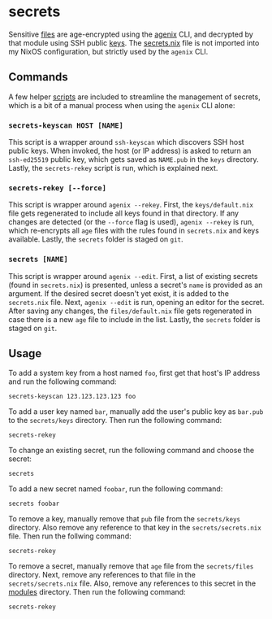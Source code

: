 # secrets

Sensitive [files](https://github.com/suderman/nixos/tree/main/secrets/files)
are age-encrypted using the [agenix](https://github.com/ryantm/agenix) CLI,
and decrypted by that module using SSH public
[keys](https://github.com/suderman/nixos/tree/main/secrets/keys). The
[secrets.nix](https://github.com/suderman/nixos/blob/main/secrets/secrets.nix)
file is not imported into my NixOS configuration, but strictly used by the `agenix` CLI.

## Commands

A few helper
[scripts](https://github.com/suderman/nixos/tree/main/secrets/scripts) are
included to streamline the management of secrets, which is a bit of a manual
process when using the `agenix` CLI alone:

### `secrets-keyscan HOST [NAME]`

This script is a wrapper around `ssh-keyscan` which discovers SSH host public
keys. When invoked, the host (or IP address) is asked to return an
`ssh-ed25519` public key, which gets saved as `NAME.pub` in the `keys`
directory. Lastly, the `secrets-rekey` script is run, which is explained next. 

### `secrets-rekey [--force]`

This script is wrapper around `agenix --rekey`. First, the `keys/default.nix`
file gets regenerated to include all keys found in that directory. If any
changes are detected (or the `--force` flag is used), `agenix --rekey` is run,
which re-encrypts all `age` files with the rules found in `secrets.nix` and
keys available. Lastly, the `secrets` folder is staged on `git`.

### `secrets [NAME]`

This script is wrapper around `agenix --edit`. First, a list of existing
secrets (found in `secrets.nix`) is presented, unless a secret's `name` is
provided as an argument. If the desired secret doesn't yet exist, it is added
to the `secrets.nix` file. Next, `agenix --edit` is run, opening an editor for
the secret. After saving any changes, the `files/default.nix` file gets
regenerated in case there is a new `age` file to include in the list. Lastly,
the `secrets` folder is staged on `git`.

## Usage

To add a system key from a host named `foo`, first get that host's IP address
and run the following command:

    secrets-keyscan 123.123.123.123 foo

To add a user key named `bar`, manually add the user's public key as `bar.pub`
to the `secrets/keys` directory. Then run the following command:

    secrets-rekey

To change an existing secret, run the following command and choose the secret:

    secrets

To add a new secret named `foobar`, run the following command:

    secrets foobar

To remove a key, manually remove that `pub` file from the `secrets/keys`
directory. Also remove any reference to that key in the `secrets/secrets.nix`
file. Then run the follwing command:

    secrets-rekey

To remove a secret, manually remove that `age` file from the `secrets/files`
directory. Next, remove any references to that file in the
`secrets/secrets.nix` file. Also, remove any references to this secret in the
[modules](https://github.com/suderman/nixos/tree/main/modules) directory. Then
run the following command:

    secrets-rekey
